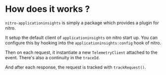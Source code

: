 # How does it works ?

`nitro-applicationinsights` is simply a package which provides a plugin for nitro.

It setup the default client of `applicationinsights` on nitro start up. You can configure this by hooking into the `applicationinsights:config` hook of nitro.

Then on each request, it instantiate a new `TelemetryClient` attached to the event. There's also a continuity in the `traceId`.

And after each response, the request is tracked with `trackRequest()`.
